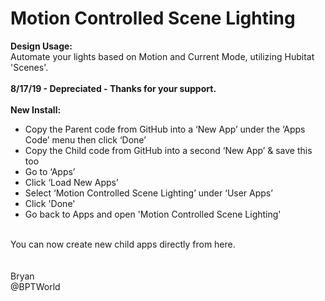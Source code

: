 # Motion Controlled Scene Lighting
<b>Design Usage:</b><br>
Automate your lights based on Motion and Current Mode, utilizing Hubitat 'Scenes'.
<br><br>
<b>8/17/19 - Depreciated - Thanks for your support.</b>
<br><br>
<b>New Install:</b><br>
* Copy the Parent code from GitHub into a ‘New App’ under the ‘Apps Code’ menu then click ‘Done’
* Copy the Child code from GitHub into a second ‘New App’ & save this too
* Go to ‘Apps’
* Click ‘Load New Apps’
* Select ‘Motion Controlled Scene Lighting’ under ‘User Apps’
* Click 'Done'
* Go back to Apps and open 'Motion Controlled Scene Lighting'
<br>
You can now create new child apps directly from here.<br><br>

<br>
Bryan<br>
@BPTWorld
